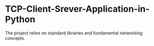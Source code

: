 # TCP-Client-Srever-Application-in-Python
The project relies on standard libraries and fundamental networking concepts.
